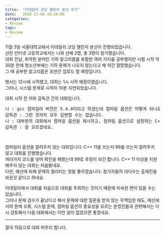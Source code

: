 ```yaml
---
title:  "이데일리 코딩 챌린지 본선 후기"
date:   2018-11-04 10:26:00
categories:
- Review
tags:
- Review
---
```


11월 3일 서울대학교에서 이데일리 코딩 챌린지 본선이 진행되었습니다.<br>
선린 인터넷 고등학교에서는 나와 선배 2명, 총 3명이 참가했습니다.<br>
대회 전날, 취약한 분야인 기하 알고리즘를 포함한 여러 가지를 공부했지만 시험 시작 약 30분 전에 청소년부에는 기하 문제가 나오지 않는다고 해 약간 절망했습니다.<br>
그 때 공부한 알고리즘은 조만간 업로드 할 예정입니다.

행사는 12시에 시작했고, 대회는 1시 시작 예정이였습니다.<br>
그러나, 시스템 문제로 시작이 10분 지연되었습니다.

대회 시작 전 저와 감독관 간의 대화입니다.<br>
<pre>
나 : gcc 컴파일러 버전은 5.4.0이라고 하셨는데 컴파일 옵션은 어떻게 되나요?
감독관 : 그런 것까지 모두 답변할 수는 없습니다.
나 : 대부분의 대회에서 컴파일 옵션을 제시하고, 컴파일 옵션으로 설정하는 C++ 버전에 따라 사용이 불가능한 문법이 있는데 어떻게 해야 하나요?
감독관 : 잘 모르겠네요.
</pre><br>
컴파일러 옵션을 알려주지 않는 대회입니다. C++ 11을 쓰는지 99를 쓰는지 알려주지 않고 대회를 진행했습니다.<br>
여러가지 코드를 넣어 확인을 해봤는데 99로 추정이 되긴 합니다. C++ 11 이상을 지원해주지 않는 대회는 처음봤네요.<br>
다만, 예선에 비해 문제의 퀄리티는 정말 좋아졌습니다. 참가자들의 대다수는 출제진을 바꾼것 같다고 하네요.<br>

이데일리에서 대회를 처음으로 대회를 주최하는 것이기 때문에 미숙한 면이 있을 수는 있습니다.<br>
그러나 문제 검수가 끝났다고 해서 문제에 대한 질문을 받지 않는 무책임한 태도, 예선에서의 문제 오류, 시스템 문제, 컴파일 옵션의 중요성을 모르는 운영진들과 관련해서는 다시 검토해서 다음 대회에서는 이런 일이 없었으면 좋겠네요.

<hr>

결국 15등으로 대회 마무리 합니다.

